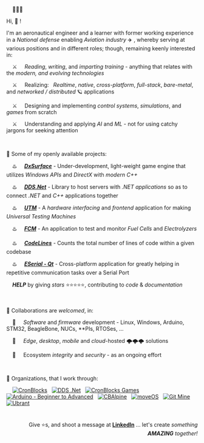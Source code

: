 &nbsp; &nbsp; 👋👋👋

Hi, 👀 !

I'm an aeronautical engineer and a learner with former working experience in a *National defense* enabling *Aviation industry* ✈️ , whereby serving at various positions and in different roles; though, remaining keenly interested in:

&nbsp; &nbsp; ⚔️ &nbsp; &nbsp; *Reading*, *writing*, and *imparting training* - anything that relates with the *modern, and evolving technologies*

&nbsp; &nbsp; ⚔️ &nbsp; &nbsp; Realizing: &nbsp; *Realtime*, *native*, *cross-platform*, *full-stack*, *bare-metal*, and *networked / distributed* 🪐 applications

&nbsp; &nbsp; ⚔️ &nbsp; &nbsp; Designing and implementing *control systems*, *simulations*, and *games* from scratch

&nbsp; &nbsp; ⚔️ &nbsp; &nbsp; Understanding and applying *AI* and *ML* - not for using catchy jargons for seeking attention


&nbsp;

💞️ Some of my openly available projects:

&nbsp; &nbsp; ♨️ &nbsp; &nbsp; [***DxSurface***](https://github.com/cronblocks-games/DxSurface) - Under-development, light-weight game engine that utilizes *Windows APIs* and *DirectX* with *modern C++*

&nbsp; &nbsp; ♨️ &nbsp; &nbsp; [***DDS.Net***](https://github.com/dds-dotnet) - Library to host servers with *.NET applications* so as to connect *.NET* and *C++* applications together

&nbsp; &nbsp; ♨️ &nbsp; &nbsp; [***UTM***](https://github.com/uwshammout/utm) - A *hardware interfacing* and *frontend* application for making *Universal Testing Machines*

&nbsp; &nbsp; ♨️ &nbsp; &nbsp; [***FCM***](https://github.com/uwshammout/fcm) - An application to test and monitor *Fuel Cells* and *Electrolyzers*

&nbsp; &nbsp; ♨️ &nbsp; &nbsp; [***CodeLines***](https://github.com/cronblocks/code-lines) - Counts the total number of lines of code within a given codebase

&nbsp; &nbsp; ♨️ &nbsp; &nbsp; [***ESerial - Qt***](https://github.com/cronblocks/eserial-qt) - Cross-platform application for greatly helping in repetitive communication tasks over a Serial Port

&nbsp; &nbsp; ***HELP*** by giving *stars* ⭐⭐⭐⭐⭐, contributing to *code* & *documentation*



&nbsp;

💞️ Collaborations are *welcomed*, in:

&nbsp; &nbsp; 🚀 &nbsp; &nbsp; *Software* and *firmware* development - Linux, Windows, Arduino, STM32, BeagleBone, NUCs, \*\*PIs, RTOSes, ...

&nbsp; &nbsp; 🚀 &nbsp; &nbsp; *Edge*, *desktop*, *mobile* and *cloud*-hosted 🌩️🌩️🌩️ solutions

&nbsp; &nbsp; 🚀 &nbsp; &nbsp; Ecosystem *integrity* and *security* - as an ongoing effort



&nbsp;

💞️ Organizations, that I work through:

<p align="left">
&nbsp; 
&nbsp; <a href="https://github.com/cronblocks"><img src="https://avatars.githubusercontent.com/u/86520771?s=32&v=4" alt="CronBlocks" /></a>
&nbsp; <a href="https://github.com/dds-dotnet"><img src="https://avatars.githubusercontent.com/u/125957062?s=32&v=4" alt="DDS .Net" /></a>
&nbsp; <a href="https://github.com/cronblocks-games"><img src="https://avatars.githubusercontent.com/u/148332804?s=32&v=4" alt="CronBlocks Games" /></a>
&nbsp; <a href="https://github.com/arduino-ba"><img src="https://avatars.githubusercontent.com/u/121078777?s=32&v=4" alt="Arduino - Beginner to Advanced" /></a>
&nbsp; <a href="https://github.com/CBAlpine"><img src="https://avatars.githubusercontent.com/u/160391788?s=32&v=4" alt="CBAlpine" /></a>
&nbsp; <a href="https://github.com/move-os"><img src="https://avatars.githubusercontent.com/u/116582302?s=32&v=4" alt="moveOS" /></a>
&nbsp; <a href="https://github.com/git-mine"><img src="https://avatars.githubusercontent.com/u/125908595?s=32&v=4" alt="Git Mine" /></a>
&nbsp; <a href="https://github.com/ubrant"><img src="https://avatars.githubusercontent.com/u/87671848?s=32&v=4" alt="Ubrant" /></a>
</p>

# 
<p align="right">Give ⭐s, and shoot a message at <a href="https://www.linkedin.com/in/usa-m"><b>LinkedIn</b></a> ... let's create <i>something</i> <b><i>AMAZING</i></b> <i>together!</i></p>





